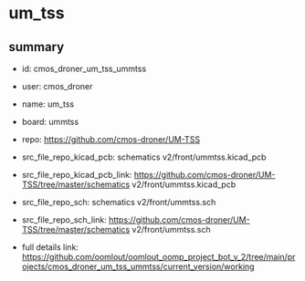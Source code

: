 # um_tss
 
## summary 
* id: cmos_droner_um_tss_ummtss
* user: cmos_droner
* name: um_tss
* board: ummtss
* repo: https://github.com/cmos-droner/UM-TSS
* src_file_repo_kicad_pcb: schematics v2/front/ummtss.kicad_pcb
* src_file_repo_kicad_pcb_link: https://github.com/cmos-droner/UM-TSS/tree/master/schematics v2/front/ummtss.kicad_pcb


* src_file_repo_sch: schematics v2/front/ummtss.sch
* src_file_repo_sch_link: https://github.com/cmos-droner/UM-TSS/tree/master/schematics v2/front/ummtss.sch
* full details link: https://github.com/oomlout/oomlout_oomp_project_bot_v_2/tree/main/projects/cmos_droner_um_tss_ummtss/current_version/working  







